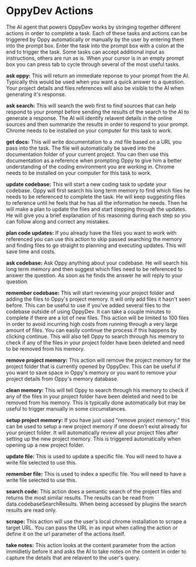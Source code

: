 # OppyDev Actions

The AI agent that powers OppyDev works by stringing together different actions in order to complete a task. Each of these tasks and actions can be triggered by Oppy automatically or manually by the user by entering them into the prompt box. Enter the task into the prompt box with a colon at the end to trigger the task. Some tasks can accept additional input as instructions, others are run as is. When your cursor is in an empty prompt box you can press tab to cycle through several of the most useful tasks.

**ask oppy:** This will return an immediate reponse to your prompt from the AI. Typically this would be used when you want a quick answer to a question. Your project details and files references will also be visible to the AI when generating it's response.

**ask search:** This will search the web first to find sources that can help respond to your prompt before sending the results of the search to the AI to generate a response. The AI will identify relavent details in the online sources and then summarize the results in order to respond to your prompt. Chrome needs to be installed on your computer for this task to work.

**get docs:** This will write documentation to a .md file based on a URL you pass into the task. The file will automatically be saved into the documentation folder of your current project. You can then use this documentation as a reference when prompting Oppy to give him a better understanding of the coding environment you are working in. Chrome needs to be installed on your computer for this task to work.

**update codebase:** This will start a new coding task to update your codebase. Oppy will first search his long term memory to find which files he needs to be referenced to complete the task. He will keep suggesting files to reference until he feels that he has all the information he needs. Then he will make a plan to update the files and start stepping through the updates. He will give you a brief explanation of his reasoning during each step so you can follow along and correct any mistakes.

**plan code updates:** If you already have the files you want to work with referenced you can use this action to skip passed searching the memory and finding files to go straight to planning and executing updates. This will save time and costs.

**ask codebase:** Ask Oppy anything about your codebase. He will search his long term memory and then suggest which files need to be referenced to answer the question. As soon as he finds the answer he will reply to your question.

**remember codebase:** This will start reviewing your project folder and adding the files to Oppy's project memory. It will only add files it hasn't seen before. This can be useful to use if you've added several files to the codebase outside of using OppyDev. It can take a couple minutes to complete if there are a lot of new files. This action will be limited to 100 files in order to avoid incurring high costs from running through a very large amount of files. You can easily continue the process if this happens by clicking continue. This will also tell Oppy to search through his memory to check if any of the files in your project folder have been deleted and need to be removed from his memory.

**remove project memory:** This action will remove the project memory for the project folder that is currently opened by OppyDev. This can be useful if you want to save space in Oppy's memory or you want to remove your project details from Oppy's memory database.

**clean memory:** This will tell Oppy to search through his memory to check if any of the files in your project folder have been deleted and need to be removed from his memory. This is typically done automatically but may be useful to trigger manually in some circumstances. 

**setup project memory:** If you have just used "remove project memory:" this can be used to setup a new project memory if one doesn't exist already for your project folder. It will automatically review all your project files after setting up the new project memory. This is triggered automatically when opening up a new project folder.

**update file:** This is used to update a specific file. You will need to have a write file selected to use this.

**remember file:** This is used to index a specific file. You will need to have a write file selected to use this.

**search code:** This action does a semantic search of the project files and returns the most similar results. The results can be read from data.codebaseSearchResults. When being accessed by plugins the search results are read only.

**scrape:** This action will use the user's local chrome installation to scrape a target URL. You can pass the URL in as input when calling the action or define it on the url parameter of the actions itself.

**take notes:** This action looks at the content parameter from the action immidietly before it and asks the AI to take notes on the content in order to capture the details that are relavent to the user's query.

